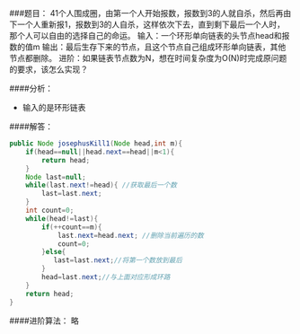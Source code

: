 ###题目：
41个人围成圈，由第一个人开始报数，报数到3的人就自杀，然后再由下一个人重新报1，报数到3的人自杀，这样依次下去，直到剩下最后一个人时，那个人可以自由的选择自己的命运。
输入：一个环形单向链表的头节点head和报数的值m
输出：最后生存下来的节点，且这个节点自己组成环形单向链表，其他节点都删除。
进阶：如果链表节点数为N，想在时间复杂度为O(N)时完成原问题的要求，该怎么实现？

####分析：
* 输入的是环形链表

####解答：
```java
public Node josephusKill1(Node head,int m){
    if(head==null||head.next==head||m<1){
        return head;
    }
    Node last=null;
    while(last.next!=head){ //获取最后一个数
        last=last.next;
    }
    int count=0;
    while(head!=last){
        if(++count==m){
            last.next=head.next; //删除当前遍历的数
            count=0;
        }else{
           last=last.next;//将第一个数放到最后
        }
        head=last.next;//与上面对应形成环路
    }
    return head;
}
```

####进阶算法：
略